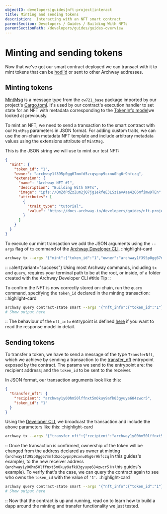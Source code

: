 ```yaml
---
objectID: developers|guides|nft-project|interact
title: Minting and sending tokens
description:  Interacting with an NFT smart contract
parentSection: Developers / Guides / Building With NFTs
parentSectionPath: /developers/guides/guides-overview
---
```


# Minting and sending tokens

Now that we've got our smart contract deployed we can transact with it to mint tokens that can be <a href="https://academy.binance.com/en/glossary/hodl" target="_blank" >hodl'd</a> or sent to other Archway addresses.

## Minting tokens

<a href="https://github.com/CosmWasm/cw-nfts/blob/v0.9.3/contracts/cw721-base/src/msg.rs#L60-L72" target="_blank" >MintMsg</a> is a message type from the `cw721_base` package imported by our project's <a href="https://github.com/archway-network/archway-templates/blob/main/cw721/on-chain-metadata/Cargo.toml" target="_blank" >Cargo.toml</a>. It's used by our contract's execution handler to set state for an NFT with metadata corresponding to the <a href="https://github.com/CosmWasm/cw-nfts/blob/v0.9.3/contracts/cw721-base/src/state.rs#L91-L105" target="_blank" >TokenInfo model</a>we looked at previously.

To mint an NFT, we need to send a transaction to the smart contract with our `MintMsg` parameters in JSON format. For adding custom traits, we can use the on-chain metadata NFT template and include arbitrary metadata values using the extensions attribute of `MintMsg`.

This is the JSON string we will use to mint our test NFT:

```json
{
  "mint": {
    "token_id": "1",
    "owner": "archway1f395p0gg67mmfd5zcqvpnp9cxnu0hg6r9hfczq",
    "extension": {
      "name": "Archway NFT #1",
      "description": "Building With NFTs",
      "image": "ipfs://QmZdPdZzZum2jQ7jg1ekfeE3LSz1avAaa42G6mfimw9TEn",
      "attributes": [
        {
          "trait_type": "tutorial",
          "value": "https://docs.archway.io/developers/guides/nft-project/start"
        }
      ]
    }
  }
}
```

To execute our mint transaction we add the JSON arguments using the `--args` flag of `tx` command of the <a href="https://www.npmjs.com/package/@archwayhq/cli" target="_blank" >Archway Developer CLI</a>.
::highlight-card

```bash
archway tx --args '{"mint":{"token_id":"1","owner":"archway1f395p0gg67mmfd5zcqvpnp9cxnu0hg6r9hfczq","extension":{"name":"Archway NFT #1","description":"Building With NFTs","image":"ipfs://QmZdPdZzZum2jQ7jg1ekfeE3LSz1avAaa42G6mfimw9TEn","attributes":[{"trait_type":"tutorial","value":"https://docs.archway.io/developers/guides/nft-project/start"}]}}}'
```

::
::alert{variant="success"}
Using most Archway commands, including `tx` and `query`, requires your terminal path to be at the root, or inside, of a folder created with the Archway Developer CLI
#title
Tip
::

To confirm the NFT is now correctly stored on-chain, run the `query` command, specifying the `token_id` declared in the minting transaction:
::highlight-card

```bash
archway query contract-state smart --args '{"nft_info":{"token_id":"1"}}'
# Show output here
```

::
The behaviour of the `nft_info` entrypoint is defined <a href="https://github.com/CosmWasm/cw-nfts/blob/v0.9.3/contracts/cw721-base/src/query.rs#L33-L39" target="_blank" >here<a> if you want to read the response model in detail.

## Sending tokens

To transfer a token, we have to send a message of the type `TransferNft`, which we achieve by sending a transaction to the <a href="https://github.com/CosmWasm/cw-nfts/blob/v0.9.3/contracts/cw721-base/src/execute.rs#L124-L139" target="_blank" >transfer_nft</a> entrypoint exposed by the contract. The params we send to the entrypoint are: the recipient address; and the `token_id` to be sent to the receiver.

In JSON format, our transaction arguments look like this:

```json
{
  "transfer_nft": {
    "recipient": "archway1y00hm50lffnxt5m0kuy9afk83gyuye684zwcr5",
    "token_id": "1"
  }
}
```

Using the <a href="https://www.npmjs.com/package/@archwayhq/cli" target="_blank" >Developer CLI</a>, we broadcast the transaction and include the above parameters like this:
::highlight-card

```bash
archway tx --args '{"transfer_nft":{"recipient":"archway1y00hm50lffnxt5m0kuy9afk83gyuye684zwcr5","token_id":"1"}}'
```

::
Once the transaction is confirmed, ownership of the token will be changed from the address declared as owner at minting (`archway1f395p0gg67mmfd5zcqvpnp9cxnu0hg6r9hfczq` in this guides's example), to the new receiver address (`archway1y00hm50lffnxt5m0kuy9afk83gyuye684zwcr5` in this guides's example). To verify that's the case, we can query the contract again to see who owns the `token_id` with the value of `'1'`.
::highlight-card

```bash
archway query contract-state smart --args '{"nft_info":{"token_id":"1"}}'
# Show output here
```

::
Now that the contract is up and running, read on to learn how to build a dapp around the minting and transfer functionality we just tested.
